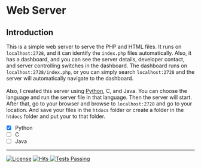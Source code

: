 # Web Server

## Introduction
This is a simple web server to serve the PHP and HTML files. It runs on `localhost:2728`, and it can identify the `index.php` files automatically. Also, it has a dashboard, and you can see the server details, developer contact, and server controlling switches in the dashboard. The dashboard runs on `localhost:2728/index.php`, or you can simply search `localhost:2728` and the server will automatically navigate to the dashboard.
<br><br>
Also, I created this server using [Python](https://github.com/DasunThathsara/Web-Server/tree/main/Python), C, and Java. You can choose the language and run the server file in that language. Then the server will start. After that, go to your browser and browse to `localhost:2728` and go to your location. And save your files in the `htdocs` folder or create a folder in the `htdocs` folder and put your to that folder.

- [x] Python
- [ ] C
- [ ] Java 
____

[![License](https://img.shields.io/badge/License-Apache_2.0-blue.svg)](https://opensource.org/licenses/Apache-2.0)
<a href="https://hits.sh/github.com/DasunThathsara/Web-Server/">
    <img alt="Hits" src="https://hits.sh/github.com/DasunThathsara/Web-Server.svg?label=Views"/>
</a>
<a href="https://github.com/DasunThathsara/Web-Server/actions">
    <img alt="Tests Passing" src="https://github.com/anuraghazra/github-readme-stats/workflows/Test/badge.svg" />
</a>
